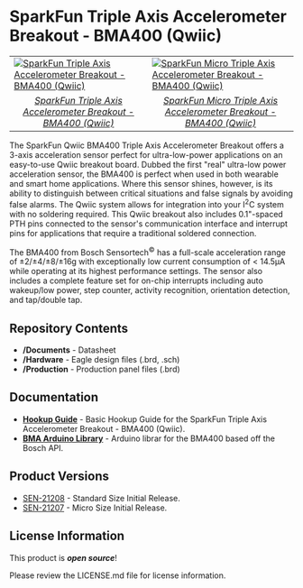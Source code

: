 SparkFun Triple Axis Accelerometer Breakout - BMA400 (Qwiic) 
============================================================

<table class="table table-striped table-bordered"?
  <tr align="center">
    <td><a href="https://www.sparkfun.com/products/21208"><img src="https://cdn.sparkfun.com/assets/parts/2/0/9/7/1/21208_SEN-_01.jpg" alt="SparkFun Triple Axis Accelerometer Breakout - BMA400 (Qwiic)"></a></td>
    <td><a href="https://www.sparkfun.com/products/21207"><img src="https://cdn.sparkfun.com/assets/parts/2/0/9/7/0/21207_SEN-_01.jpg" alt="SparkFun Micro Triple Axis Accelerometer Breakout - BMA400 (Qwiic)"></a></td>
  </tr>
  <tr align="center">
    <td><a href="https://www.sparkfun.com/products/21208"><i>SparkFun Triple Axis Accelerometer Breakout - BMA400 (Qwiic)</i></a></td>
    <td><a href="https://www.sparkfun.com/products/21207"><i>SparkFun Micro Triple Axis Accelerometer Breakout - BMA400 (Qwiic)</i></a></td>
  </tr>
</table>

The SparkFun Qwiic BMA400 Triple Axis Accelerometer Breakout offers a 3-axis acceleration sensor perfect for ultra-low-power applications on an easy-to-use Qwiic breakout board. Dubbed the first "real" ultra-low power acceleration sensor, the BMA400 is perfect when used in both wearable and smart home applications. Where this sensor shines, however, is its ability to distinguish between critical situations and false signals by avoiding false alarms. The Qwiic system allows for integration into your I<sup>2</sup>C system with no soldering required. This Qwiic breakout also includes 0.1"-spaced PTH pins connected to the sensor's communication interface and interrupt pins for applications that require a traditional soldered connection.

The BMA400 from Bosch Sensortech<sup>&copy;</sup> has a full-scale acceleration range of &plusmn;2/&plusmn;4/&plusmn;8/&plusmn;16g with exceptionally low current consumption of < 14.5&micro;A while operating at its highest performance settings. The sensor also includes a complete feature set for on-chip interrupts including auto wakeup/low power, step counter, activity recognition, orientation detection, and tap/double tap. 

Repository Contents
-------------------
* **/Documents** - Datasheet
* **/Hardware** - Eagle design files (.brd, .sch)
* **/Production** - Production panel files (.brd)

Documentation
-------------
* **[Hookup Guide](https://learn.sparkfun.com/tutorials/sparkfun-triple-axis-accelerometer-breakout---bma400-qwiic-hookup-guide)** - Basic Hookup Guide for the SparkFun Triple Axis Accelerometer Breakout - BMA400 (Qwiic). 
* **[BMA Arduino Library](https://github.com/sparkfun/SparkFun_BMA400_Arduino_Library)** - Arduino librar for the BMA400 based off the Bosch API.

Product Versions
----------------
* [SEN-21208](https://www.sparkfun.com/products/21208) - Standard Size Initial Release.
* [SEN-21207](https://www.sparkfun.com/products/21207) - Micro Size Initial Release.

License Information
-------------------

This product is _**open source**_! 

Please review the LICENSE.md file for license information. 
